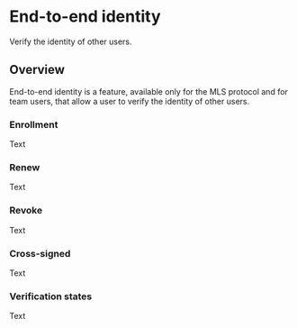 # End-to-end identity

Verify the identity of other users. 

## Overview

End-to-end identity is a feature, available only for the MLS protocol and for team users, that allow a user to verify the identity of other users. 

### Enrollment

<!--@START_MENU_TOKEN@-->Text<!--@END_MENU_TOKEN@-->

### Renew

<!--@START_MENU_TOKEN@-->Text<!--@END_MENU_TOKEN@-->

### Revoke

<!--@START_MENU_TOKEN@-->Text<!--@END_MENU_TOKEN@-->

### Cross-signed

<!--@START_MENU_TOKEN@-->Text<!--@END_MENU_TOKEN@-->

### Verification states

<!--@START_MENU_TOKEN@-->Text<!--@END_MENU_TOKEN@-->
